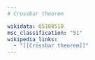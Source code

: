 ```yaml
---
# Crossbar theorem

wikidata: Q5188510
msc_classification: "51"
wikipedia_links:
  - "[[Crossbar theorem]]"
---
```


